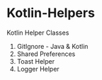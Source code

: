 # Kotlin-Helpers
Kotlin Helper Classes

1) GitIgnore - Java & Kotlin
2) Shared Preferences
3) Toast Helper
4) Logger Helper

